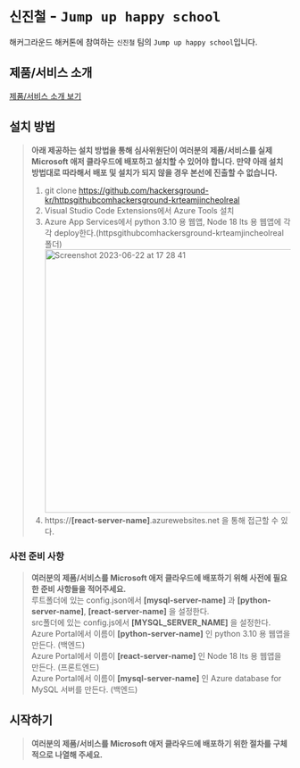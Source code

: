# `신진철` - `Jump up happy school`

해커그라운드 해커톤에 참여하는 `신진철` 팀의 `Jump up happy school`입니다.

## 제품/서비스 소개

<!-- 아래 링크는 지우지 마세요 -->
[제품/서비스 소개 보기](TOPIC.md)
<!-- 위 링크는 지우지 마세요 -->


## 설치 방법

> **아래 제공하는 설치 방법을 통해 심사위원단이 여러분의 제품/서비스를 실제 Microsoft 애저 클라우드에 배포하고 설치할 수 있어야 합니다. 만약 아래 설치 방법대로 따라해서 배포 및 설치가 되지 않을 경우 본선에 진출할 수 없습니다.**<br>
> 1. git clone https://github.com/hackersground-kr/httpsgithubcomhackersground-krteamjincheolreal<br>
> 2. Visual Studio Code Extensions에서 Azure Tools 설치<br>
> 3. Azure App Services에서 python 3.10 용 웹앱, Node 18 lts 용 웹앱에 각각 deploy한다.(httpsgithubcomhackersground-krteamjincheolreal 폴더)<br>
<img width="472" alt="Screenshot 2023-06-22 at 17 28 41" src="https://github.com/hackersground-kr/httpsgithubcomhackersground-krteamjincheolreal/assets/49835246/546dcd52-c6c7-4174-b08d-b574e0cc57da"><br>
> 4. https://**[react-server-name]**.azurewebsites.net 을 통해 접근할 수 있다.<br>


### 사전 준비 사항

> **여러분의 제품/서비스를 Microsoft 애저 클라우드에 배포하기 위해 사전에 필요한 준비 사항들을 적어주세요.**<br>
> 루트폴더에 있는 config.json에서 **[mysql-server-name]** 과 **[python-server-name]**, **[react-server-name]** 을 설정한다.<br>
> src폴더에 있는 config.js에서 **[MYSQL_SERVER_NAME]** 을 설정한다.
> Azure Portal에서 이름이 **[python-server-name]** 인 python 3.10 용 웹앱을 만든다. (백엔드)<br>
> Azure Portal에서 이름이 **[react-server-name]** 인 Node 18 lts 용 웹앱을 만든다. (프론트엔드)<br>
> Azure Portal에서 이름이 **[mysql-server-name]** 인 Azure database for MySQL 서버를 만든다. (백엔드)<br>

## 시작하기

> **여러분의 제품/서비스를 Microsoft 애저 클라우드에 배포하기 위한 절차를 구체적으로 나열해 주세요.**<br>
> 

